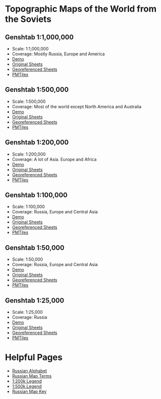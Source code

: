 # Topographic Maps of the World from the Soviets

## Genshtab 1:1,000,000
  - Scale: 1:1,000,000
  - Coverage: Mostly Russia, Europe and America
  - [Demo](https://ramseraph.github.io/russian_world_topo_maps/1m/)
  - [Original Sheets](https://github.com/ramseraph/russian_world_topo_maps/releases/tag/1m-gs-orig)
  - [Georeferenced Sheets](https://github.com/ramseraph/russian_world_topo_maps/releases/tag/1m-gs-georef)
  - [PMTiles](https://github.com/ramseraph/russian_world_topo_maps/releases/tag/1m-gs-pmtiles)


## Genshtab 1:500,000
  - Scale: 1:500,000
  - Coverage: Most of the world except North America and Australia
  - [Demo](https://ramseraph.github.io/russian_world_topo_maps/500k/)
  - [Original Sheets](https://github.com/ramseraph/russian_world_topo_maps/releases/tag/500k-gs-orig)
  - [Georeferenced Sheets](https://github.com/ramseraph/russian_world_topo_maps/releases/tag/500k-gs-georef)
  - [PMTiles](https://github.com/ramseraph/russian_world_topo_maps/releases/tag/500k-gs-pmtiles)


## Genshtab 1:200,000
  - Scale: 1:200,000
  - Coverage: A lot of Asia. Europe and Africa
  - [Demo](https://ramseraph.github.io/russian_world_topo_maps/200k/)
  - [Original Sheets](https://github.com/ramseraph/russian_world_topo_maps/releases/tag/200k-gs-orig)
  - [Georeferenced Sheets](https://github.com/ramseraph/russian_world_topo_maps/releases/tag/200k-gs-georef)
  - [PMTiles](https://github.com/ramseraph/russian_world_topo_maps/releases/tag/200k-gs-pmtiles)


## Genshtab 1:100,000
  - Scale: 1:100,000
  - Coverage: Russia, Europe and Central Asia
  - [Demo](https://ramseraph.github.io/russian_world_topo_maps/100k/)
  - [Original Sheets](https://github.com/ramseraph/russian_world_topo_maps/releases/tag/100k-gs-orig)
  - [Georeferenced Sheets](https://github.com/ramseraph/russian_world_topo_maps/releases/tag/100k-gs-georef)
  - [PMTiles](https://github.com/ramseraph/russian_world_topo_maps/releases/tag/100k-gs-pmtiles)


## Genshtab 1:50,000
  - Scale: 1:50,000
  - Coverage: Russia, Europe and Central Asia
  - [Demo](https://ramseraph.github.io/russian_world_topo_maps/50k/)
  - [Original Sheets](https://github.com/ramseraph/russian_world_topo_maps/releases/tag/50k-gs-orig)
  - [Georeferenced Sheets](https://github.com/ramseraph/russian_world_topo_maps/releases/tag/50k-gs-georef)
  - [PMTiles](https://github.com/ramseraph/russian_world_topo_maps/releases/tag/50k-gs-pmtiles)

## Genshtab 1:25,000
  - Scale: 1:25,000
  - Coverage: Russia
  - [Demo](https://ramseraph.github.io/russian_world_topo_maps/25k/)
  - [Original Sheets](https://github.com/ramseraph/russian_world_topo_maps/releases/tag/25k-gs-orig)
  - [Georeferenced Sheets](https://github.com/ramseraph/russian_world_topo_maps/releases/tag/25k-gs-georef)
  - [PMTiles](https://github.com/ramseraph/russian_world_topo_maps/releases/tag/25k-gs-pmtiles)


# Helpful Pages
  - [Russian Alphabet](https://www.madmappers.com/htm/Ru_alphabet.htm)
  - [Russian Map Terms](https://www.madmappers.com/htm/Ru_map_terms.htm)
  - [1:200k Legend](https://www.madmappers.com/htm/Ru200k_legend.htm)
  - [1:500k Legend](https://www.madmappers.com/htm/Ru500k_legend.htm)
  - [Russian Map Key](https://web.archive.org/web/20051125222014/http://rkkaww2.armchairgeneral.com/maps/keymap/mapkey.htm)

